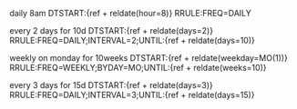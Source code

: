daily 8am
DTSTART:{ref + reldate(hour=8)}
RRULE:FREQ=DAILY

every 2 days for 10d
DTSTART:{ref + reldate(days=2)}
RRULE:FREQ=DAILY;INTERVAL=2;UNTIL:{ref + reldate(days=10)}

weekly on monday for 10weeks
DTSTART:{ref + reldate(weekday=MO(1))}
RRULE:FREQ=WEEKLY;BYDAY=MO;UNTIL:{ref + reldate(weeks=10)}

every 3 days for 15d
DTSTART:{ref + reldate(days=3)}
RRULE:FREQ=DAILY;INTERVAL=3;UNTIL:{ref + reldate(days=15)}
